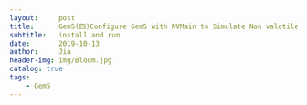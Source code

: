 ```yaml
---
layout:     post
title:      Gem5(四)Configure Gem5 with NVMain to Simulate Non valotile Memory
subtitle:   install and run
date:       2019-10-13
author:     Jia
header-img: img/Bloom.jpg
catalog: true
tags:
    - Gem5
---
```


